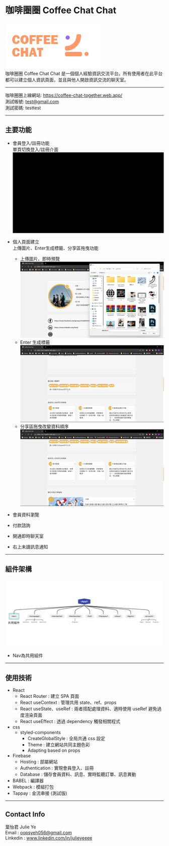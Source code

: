 # 咖啡圈圈 Coffee Chat Chat
![](https://raw.githubusercontent.com/JulieYeeee/coffee-chat-chat/main/static/picture/logo2.png)  
咖啡圈圈 Coffee Chat Chat 是一個個人經驗資訊交流平台。所有使用者在此平台都可以建立個人資訊頁面，並且與他人開啟資訊交流的聊天室。  

****  
咖啡圈圈上線網站: https://coffee-chat-together.web.app/  
測試帳號: test@gmail.com  
測試密碼: testtest  
****  
## 主要功能  
+ 會員登入/註冊功能  
單頁切換登入/註冊介面  
![](https://github.com/JulieYeeee/git-work/blob/main/%E7%99%BB%E5%85%A5.gif)   


+ 個人頁面建立  
上傳圖片、Enter生成標籤、分享區拖曳功能  
  + 上傳圖片、即時預覽  
  ![](https://github.com/JulieYeeee/git-work/blob/main/1655058502484.jpg)  
  + Enter 生成標籤  
  ![](https://github.com/JulieYeeee/git-work/blob/main/%E6%A8%99%E7%B1%A4.gif)  
  + 分享區拖曳改變資料順序  
  ![](https://github.com/JulieYeeee/git-work/blob/main/%E6%8B%96%E6%9B%B3.gif)  



+ 會員資料瀏覽


+ 付款諮詢


+ 開通即時聊天室

+ 右上未讀訊息通知
****  
## 組件架構
![](https://github.com/JulieYeeee/git-work/blob/main/1655057317355.jpg)   
+ Nav為共用組件

****  
## 使用技術  
+ React
  + React Router : 建立 SPA 頁面
  + React useContext : 管理共用 state、ref、props
  + React useState、useRef : 兩者搭配處理資料、適時使用 useRef 避免過度渲染頁面
  + React useEffect : 透過 dependency 觸發相關程式
+ css
  + styled-components
    + CreateGlobalStyle : 全局共通 css 設定
    + Theme : 建立網站共同主題色彩 
    + Adapting based on props
+ Firebase  
  +  Hosting : 部屬網站
  +  Authentication : 實現會員登入、註冊
  +  Database : 儲存會員資料、訊息、實時監聽訂單、訊息異動
+ BABEL : 編譯器
+ Webpack : 模組打包 
+ Tappay : 金流串接 (測試版)

****  
## Contact Info
葉怡君 Julie Ye  
Email : oopsyeh056@gmail.com  
Linkedin : www.linkedin.com/in/julieyeeee   
